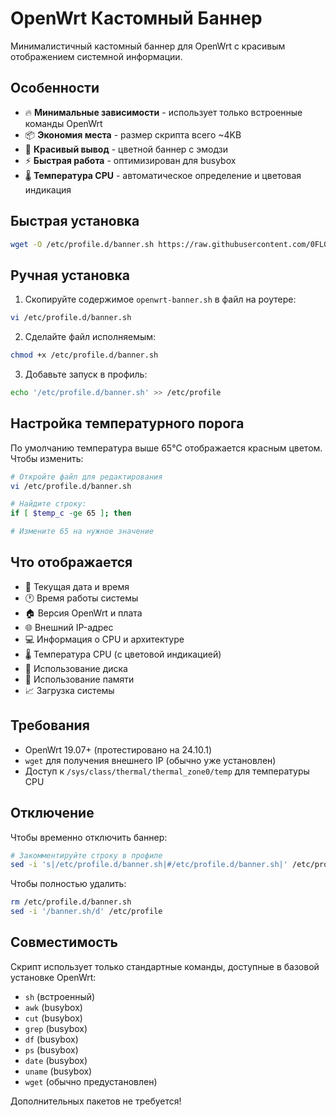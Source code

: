 # OpenWrt Кастомный Баннер

Минималистичный кастомный баннер для OpenWrt с красивым отображением системной информации.

## Особенности

- 🔥 **Минимальные зависимости** - использует только встроенные команды OpenWrt
- 📦 **Экономия места** - размер скрипта всего ~4KB
- 🎨 **Красивый вывод** - цветной баннер с эмодзи
- ⚡ **Быстрая работа** - оптимизирован для busybox
- 🌡️ **Температура CPU** - автоматическое определение и цветовая индикация

## Быстрая установка

```bash
wget -O /etc/profile.d/banner.sh https://raw.githubusercontent.com/0FL01/OpenWrt-fetch/main/openwrt-banner.sh && chmod +x /etc/profile.d/banner.sh && echo '/etc/profile.d/banner.sh' >> /etc/profile
```

## Ручная установка

1. Скопируйте содержимое `openwrt-banner.sh` в файл на роутере:
```bash
vi /etc/profile.d/banner.sh
```

2. Сделайте файл исполняемым:
```bash
chmod +x /etc/profile.d/banner.sh
```

3. Добавьте запуск в профиль:
```bash
echo '/etc/profile.d/banner.sh' >> /etc/profile
```

## Настройка температурного порога

По умолчанию температура выше 65°C отображается красным цветом. Чтобы изменить:

```bash
# Откройте файл для редактирования
vi /etc/profile.d/banner.sh

# Найдите строку:
if [ $temp_c -ge 65 ]; then

# Измените 65 на нужное значение
```

## Что отображается

- 📆 Текущая дата и время
- 🕐 Время работы системы  
- 🏠 Версия OpenWrt и плата
- 🌐 Внешний IP-адрес
- 💻 Информация о CPU и архитектуре
- 🌡️ Температура CPU (с цветовой индикацией)
- 💾 Использование диска
- 🧠 Использование памяти
- 📈 Загрузка системы

## Требования

- OpenWrt 19.07+ (протестировано на 24.10.1)
- `wget` для получения внешнего IP (обычно уже установлен)
- Доступ к `/sys/class/thermal/thermal_zone0/temp` для температуры CPU

## Отключение

Чтобы временно отключить баннер:
```bash
# Закомментируйте строку в профиле
sed -i 's|/etc/profile.d/banner.sh|#/etc/profile.d/banner.sh|' /etc/profile
```

Чтобы полностью удалить:
```bash
rm /etc/profile.d/banner.sh
sed -i '/banner.sh/d' /etc/profile
```

## Совместимость

Скрипт использует только стандартные команды, доступные в базовой установке OpenWrt:
- `sh` (встроенный)
- `awk` (busybox)
- `cut` (busybox) 
- `grep` (busybox)
- `df` (busybox)
- `ps` (busybox)
- `date` (busybox)
- `uname` (busybox)
- `wget` (обычно предустановлен)

Дополнительных пакетов не требуется! 